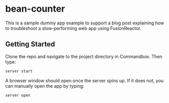 # bean-counter

This is a sample dummy app example to support a blog post explaining how to troubleshoot a slow-performing web app using FusionReactor.

## Getting Started

Clone the repo and navigate to the project directory in Commandbox.  Then type:

```
server start
```
A browser window should open once the server spins up. If it does not, you can manually open the app by typing:
```
server open
```
